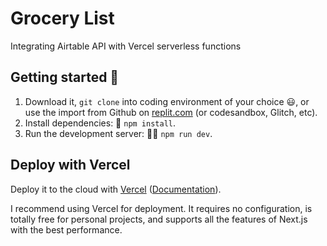 # Grocery List
Integrating Airtable API with Vercel serverless functions

## Getting started 🚀

1. Download it, `git clone` into coding environment of your choice 😃, or use the import from Github on [replit.com](https://replit.com) (or codesandbox, Glitch, etc).
2. Install dependencies: 🔽 `npm install`.
3. Run the development server: 👨‍💻 `npm run dev`.

## Deploy with Vercel

Deploy it to the cloud with [Vercel](https://vercel.com/new?utm_source=github&utm_medium=readme&utm_campaign=next-example) ([Documentation](https://nextjs.org/docs/deployment)).

I recommend using Vercel for deployment. It requires no configuration, is totally free for personal projects, and supports all the features of Next.js with the best performance.